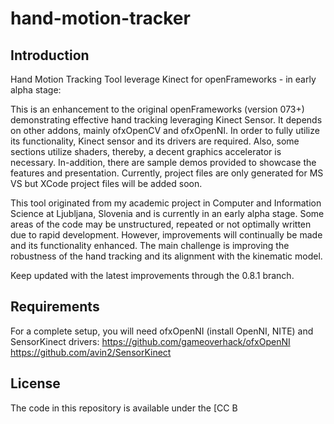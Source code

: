 hand-motion-tracker
===============

Introduction
---------------
Hand Motion Tracking Tool leverage Kinect for openFrameworks - in early alpha stage:

This is an enhancement to the original openFrameworks (version 073+) demonstrating effective hand tracking leveraging Kinect Sensor.
It depends on other addons, mainly ofxOpenCV and ofxOpenNI. In order to fully utilize its functionality, Kinect sensor and its drivers are required. Also, some sections utilize shaders, thereby, a decent graphics accelerator is necessary.
In-addition, there are sample demos provided to showcase the features and presentation. Currently, project files are only generated for MS VS but XCode project files will be added soon.

This tool originated from my academic project in Computer and Information Science at Ljubljana, Slovenia and is currently in an early alpha stage. Some areas of the code may be unstructured, repeated or not optimally written due to rapid development. However, improvements will continually be made and its functionality enhanced. The main challenge is improving the robustness of the hand tracking and its alignment with the kinematic model.

Keep updated with the latest improvements through the 0.8.1 branch.

Requirements
--------------
For a complete setup, you will need ofxOpenNI (install OpenNI, NITE) and SensorKinect drivers:
https://github.com/gameoverhack/ofxOpenNI <br/> https://github.com/avin2/SensorKinect

License
--------------
The code in this repository is available under the [CC B